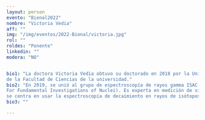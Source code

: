 ```yaml
---
layout: person
evento: "Bienal2022"
nombre: "Victoria Vedia"
aff: ""
img: "/img/eventos/2022-Bienal/victoria.jpg"
rol: ""
roldes: "Ponente"
linkedin: ""
modera: "NO"


bio1: "La doctora Victoria Vedia obtuvo su doctorado en 2018 por la Universidad Complutense de Madrid (UCM), y su tesis fue reconocida con la Distinción Extraordinaria
de la Facultad de Ciencias de la universidad."
bio2: "En 2019, se unió al grupo de espectroscopía de rayos gamma ISAC en TRIUMF para realizar un posdoctorado en el espectrómetro GRIFFIN (Gamma-Ray Infrastructure
For Fundamental Investigations of Nuclei). Es experta en medición de vidas medias de los estados nucleares excitados usando centelleadores inorgánicos. Su investigación
se centra en usar la espectroscopía de decaimiento en rayos de isótopos raros con el interferómetro GRIFFIN para estudiar la estructura de núcleos exóticos." 
bio3: ""

---
```

